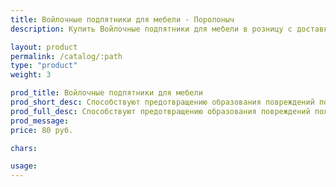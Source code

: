 ```yaml
---
title: Войлочные подпятники для мебели - Поролоныч
description: Купить Войлочные подпятники для мебели в розницу с доставкой по Москве.

layout: product
permalink: /catalog/:path
type: "product"
weight: 3

prod_title: Войлочные подпятники для мебели
prod_short_desc: Способствуют предотвращению образования повреждений пола во время передвижения мебели.
prod_full_desc: Способствуют предотвращению образования повреждений пола во время передвижения мебели.
prod_message:
price: 80 руб.

chars:

usage:
---
```



